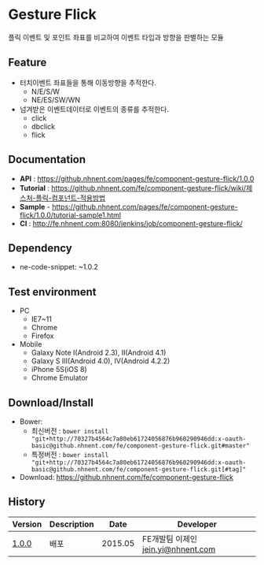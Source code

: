 Gesture Flick
===============
플릭 이벤트 및 포인트 좌표를 비교하여 이벤트 타입과 방향을 판별하는 모듈

## Feature
* 터치이벤트 좌표들을 통해 이동방향을 추적한다.
	* N/E/S/W
	* NE/ES/SW/WN
* 넘겨받은 이벤트데이터로 이벤트의 종류를 추적한다.
	* click
	* dbclick
	* flick

## Documentation
* **API** : https://github.nhnent.com/pages/fe/component-gesture-flick/1.0.0
* **Tutorial** : https://github.nhnent.com/fe/component-gesture-flick/wiki/제스처-플릭-컴포넌트-적용방법
* **Sample** - https://github.nhnent.com/pages/fe/component-gesture-flick/1.0.0/tutorial-sample1.html
* **CI** : http://fe.nhnent.com:8080/jenkins/job/component-gesture-flick/



## Dependency
* ne-code-snippet: ~1.0.2

## Test environment
* PC
	* IE7~11
	* Chrome
	* Firefox
* Mobile
	* Galaxy Note I(Android 2.3), II(Android 4.1)
	* Galaxy S III(Android 4.0), IV(Android 4.2.2)
	* iPhone 5S(iOS 8)
	* Chrome Emulator


## Download/Install
* Bower:
   * 최신버전 : `bower install "git+http://70327b4564c7a80eb61724056876b960290946dd:x-oauth-basic@github.nhnent.com/fe/component-gesture-flick.git#master"`
   * 특정버전 : `bower install "git+http://70327b4564c7a80eb61724056876b960290946dd:x-oauth-basic@github.nhnent.com/fe/component-gesture-flick.git[#tag]"`
* Download: https://github.nhnent.com/fe/component-gesture-flick

## History
| Version | Description | Date | Developer |
| ---- | ---- | ---- | ---- |
| <a href="https://github.nhnent.com/pages/fe/component-gesture-flick/1.0.0">1.0.0</a> | 배포 | 2015.05 | FE개발팀 이제인 <jein.yi@nhnent.com> |

